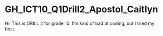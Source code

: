 # GH_ICT10_Q1Drill2_Apostol_Caitlyn
Hi! This is DRILL 2 for grade 10. I'm kind of bad at coding, but I tried my best.
